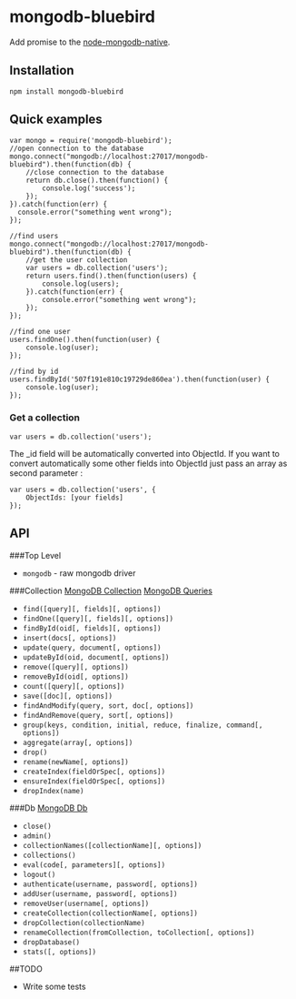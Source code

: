 # mongodb-bluebird

Add promise to the [node-mongodb-native](https://github.com/mongodb/node-mongodb-native).

## Installation

```
npm install mongodb-bluebird
```

## Quick examples

```
var mongo = require('mongodb-bluebird');
//open connection to the database
mongo.connect("mongodb://localhost:27017/mongodb-bluebird").then(function(db) {
    //close connection to the database
    return db.close().then(function() {
        console.log('success');
    });
}).catch(function(err) {
  console.error("something went wrong");
});

//find users
mongo.connect("mongodb://localhost:27017/mongodb-bluebird").then(function(db) {
    //get the user collection
    var users = db.collection('users');
    return users.find().then(function(users) {
        console.log(users);
    }).catch(function(err) {
        console.error("something went wrong");
    });
});

//find one user
users.findOne().then(function(user) {
    console.log(user);
});

//find by id
users.findById('507f191e810c19729de860ea').then(function(user) {
    console.log(user);
});
```

### Get a collection

```
var users = db.collection('users');
```

The _id field will be automatically converted into ObjectId.
If you want to convert automatically some other fields into ObjectId just pass an array as second parameter :

```
var users = db.collection('users', {
	ObjectIds: [your fields]
});
```


## API

###Top Level
* `mongodb` - raw mongodb driver

###Collection
[MongoDB Collection](http://mongodb.github.io/node-mongodb-native/api-generated/collection.html)
[MongoDB Queries](http://mongodb.github.io/node-mongodb-native/markdown-docs/queries.html)

* `find([query][, fields][, options])`
* `findOne([query][, fields][, options])`
* `findById(oid[, fields][, options])`
* `insert(docs[, options])`
* `update(query, document[, options])`
* `updateById(oid, document[, options])`
* `remove([query][, options])`
* `removeById(oid[, options])`
* `count([query][, options])`
* `save([doc][, options])`
* `findAndModify(query, sort, doc[, options])`
* `findAndRemove(query, sort[, options])`
* `group(keys, condition, initial, reduce, finalize, command[, options])`
* `aggregate(array[, options])`
* `drop()`
* `rename(newName[, options])`
* `createIndex(fieldOrSpec[, options])`
* `ensureIndex(fieldOrSpec[, options])`
* `dropIndex(name)`

###Db
[MongoDB Db](http://mongodb.github.io/node-mongodb-native/api-generated/db.html)

* `close()`
* `admin()`
* `collectionNames([collectionName][, options])`
* `collections()`
* `eval(code[, parameters][, options])`
* `logout()`
* `authenticate(username, password[, options])`
* `addUser(username, password[, options])`
* `removeUser(username[, options])`
* `createCollection(collectionName[, options])`
* `dropCollection(collectionName)`
* `renameCollection(fromCollection, toCollection[, options])`
* `dropDatabase()`
* `stats([, options])`

##TODO

* Write some tests
